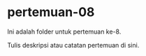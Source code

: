 ﻿# pertemuan-08

Ini adalah folder untuk pertemuan ke-8.

Tulis deskripsi atau catatan pertemuan di sini.
